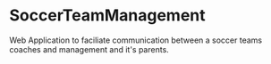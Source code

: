 # SoccerTeamManagement
 Web Application to faciliate communication between a soccer teams coaches and management and it's parents.
